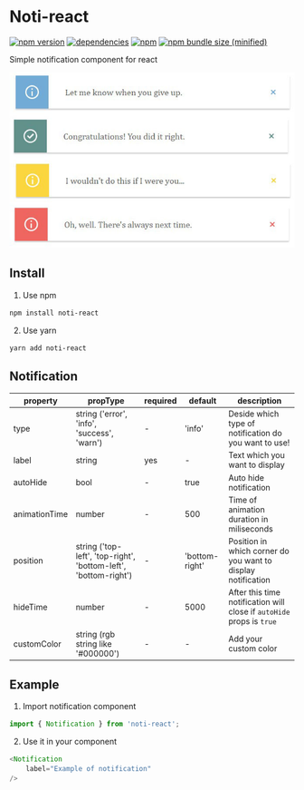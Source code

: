 # Noti-react
[![npm version](https://badge.fury.io/js/noti-react.svg)](https://badge.fury.io/js/noti-react)
[![dependencies](https://david-dm.org/odudek/noti-react.svg)](https://github.com/odudek/noti-react)
[![npm](https://img.shields.io/npm/dt/noti-react.svg)](https://www.npmjs.com/package/noti-react)
[![npm bundle size (minified)](https://img.shields.io/bundlephobia/min/react.svg)](https://github.com/ODudek/noti-react)

Simple notification component for react

![demo](./demo.jpg)

## Install

1. Use npm 
```bash
npm install noti-react
```
2. Use yarn
```bash
yarn add noti-react
```

## Notification

|property| propType|required|default|description|
|---|---|---|---|---|
|type|string ('error', 'info', 'success', 'warn')|- |'info'|Deside which type of notification do you want to use!|
|label|string|yes|-|Text which you want to display|
|autoHide|bool|-|true|Auto hide notification|
|animationTime|number|-|500|Time of animation duration in miliseconds|
|position|string ('top-left', 'top-right', 'bottom-left', 'bottom-right')|-|'bottom-right'| Position in which corner do you want to display notification|
|hideTime|number|-|5000|After this time notification will close if `autoHide` props is `true`|
|customColor|string (rgb string like '#000000') |-|-|Add your custom color|

## Example

1. Import notification component
```javascript
import { Notification } from 'noti-react';
```
2. Use it in your component
```javascript
<Notification
    label="Example of notification"
/>
```